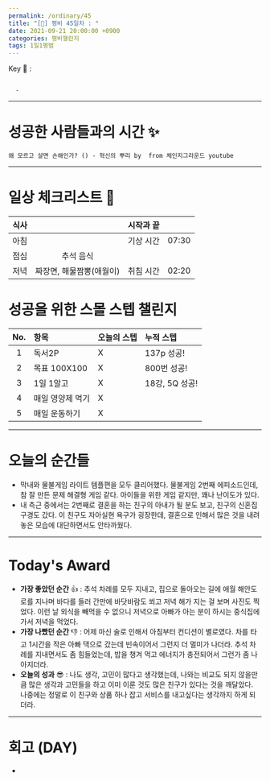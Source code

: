 ```yaml
---
permalink: /ordinary/45
title: "[🍁] 평비 45일차 : "
date: 2021-09-21 20:00:00 +0900
categories: 평비챌린지
tags: 1일1평범
---  
```

Key 🔑 : 
```

  - 
```

---
# 성공한 사람들과의 시간 ✨
`왜 모르고 살면 손해인가? () - 혁신의 뿌리 by  from 체인지그라운드 youtube`

---
# 일상 체크리스트 📃

| 식사 |  | 시작과 끝 |  |
|:----:|:----:|:----:|:----:|
| 아침 |  | 기상 시간 | 07:30 |
| 점심 | 추석 음식 |  |  |
| 저녁 | 짜장면, 해물짬뽕(애월이) | 취침 시간 | 02:20 |

# 성공을 위한 스몰 스텝 챌린지

| No. | 항목 | 오늘의 스텝 | 누적 스텝 | 
|:----:|:----|:----|:----|
| 1 | 독서2P | X | 137p 성공! |
| 2 | 목표 100X100 | X | 800번 성공! |
| 3 | 1일 1알고 | X | 18강, 5Q 성공! |
| 4 | 매일 영양제 먹기 | X |  |
| 5 | 매일 운동하기 | X |  |

---
# 오늘의 순간들 
- 막내와 물불게임 라이트 템플편을 모두 클리어했다. 물불게임 2번째 에피소드인데, 참 잘 만든 문제 해결형 게임 같다. 아이들을 위한 게임 같지만, 꽤나 난이도가 있다.  
- 내 측근 중에서는 2번째로 결혼을 하는 친구의 아내가 될 분도 보고, 친구의 신혼집 구경도 갔다. 이 친구도 자아실현 욕구가 굉장한데, 결혼으로 인해서 많은 것을 내려 놓은 모습에 대단하면서도 안타까웠다.

---
# Today's Award
- **가장 좋았던 순간** 👍 : 추석 차례를 모두 지내고, 집으로 돌아오는 길에 애월 해안도로를 지나며 바다를 들러 간만에 바닷바람도 쐬고 저녁 해가 지는 걸 보며 사진도 찍었다. 이런 날 외식을 빼먹을 수 없으니 저녁으로 아빠가 아는 분이 하시는 중식집에 가서 저녁을 먹었다.  
- **가장 나빴던 순간** 👎 : 어제 마신 술로 인해서 아침부터 컨디션이 별로였다. 차를 타고 1시간을 작은 아빠 댁으로 갔는데 빈속이어서 그런지 더 멀미가 나더라. 추석 차례를 지내면서도 좀 힘들었는데, 밥을 챙겨 먹고 에너지가 충전되어서 그런가 좀 나아지더라.  
- **오늘의 성과** 😎 : 나도 생각, 고민이 많다고 생각했는데, 나와는 비교도 되지 않을만큼 많은 생각과 고민들을 하고 이미 이룬 것도 많은 친구가 있다는 것을 깨달았다. 나중에는 정말로 이 친구와 상품 하나 잡고 서비스를 내고싶다는 생각까지 하게 되더라.  

---
# 회고 (DAY)
- 